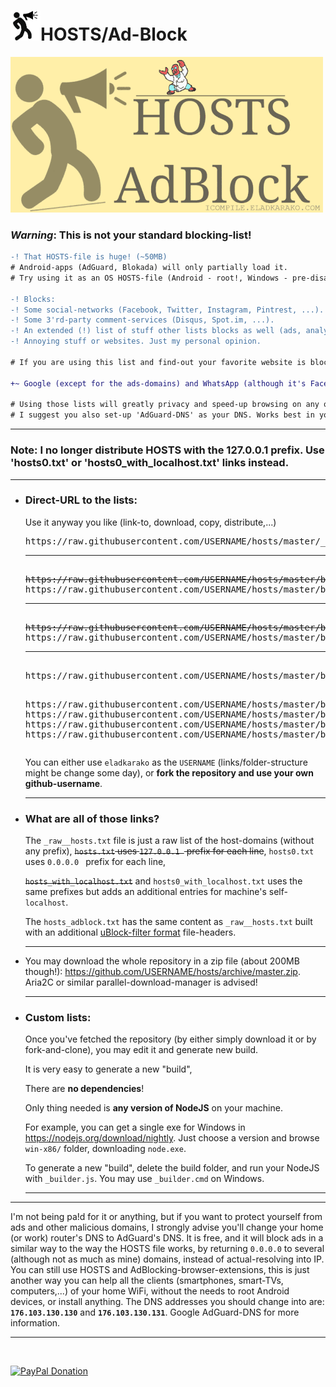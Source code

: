 <h1><img alt="" width="48" height="48" src="resources/icon.png"/>HOSTS/Ad-Block</h1>

<img alt="" src="resources/icon.gif"/>


<h3><em>Warning</em>: This is not your standard blocking-list!</h3>


```diff
-! That HOSTS-file is huge! (~50MB)
# Android-apps (AdGuard, Blokada) will only partially load it.
# Try using it as an OS HOSTS-file (Android - root!, Windows - pre-disable 'DNS Client' service!).

-! Blocks: 
-! Some social-networks (Facebook, Twitter, Instagram, Pintrest, ...). 
-! Some 3'rd-party comment-services (Disqus, Spot.im, ...). 
-! An extended (!) list of stuff other lists blocks as well (ads, analytics, fishing, malwares).
-! Annoying stuff or websites. Just my personal opinion.

# If you are using this list and find-out your favorite website is blocked - open an issue.

+~ Google (except for the ads-domains) and WhatsApp (although it's Facebook's) are cool . 

# Using those lists will greatly privacy and speed-up browsing on any operation-system.
# I suggest you also set-up 'AdGuard-DNS' as your DNS. Works best in your home-router!
```

<hr/>

<h3>Note: I no longer distribute HOSTS with the 127.0.0.1 prefix. Use 'hosts0.txt' or 'hosts0_with_localhost.txt' links instead.</h3>

<hr/>

<ul>
<li>
<h3>Direct-URL to the lists:</h3> 
Use it anyway you like (link-to, download, copy, distribute,...)
<pre>
https&#x003A;//raw.githubusercontent.com/USERNAME/hosts/master/_raw__hosts.txt
<hr/>
<del>https&#x003A;//raw.githubusercontent.com/USERNAME/hosts/master/build/hosts.txt</del>
https&#x003A;//raw.githubusercontent.com/USERNAME/hosts/master/build/hosts0.txt
<hr/>
<del>https&#x003A;//raw.githubusercontent.com/USERNAME/hosts/master/build/hosts_with_localhost.txt</del>
https&#x003A;//raw.githubusercontent.com/USERNAME/hosts/master/build/hosts0_with_localhost.txt
<hr/>
https&#x003A;//raw.githubusercontent.com/USERNAME/hosts/master/build/hosts_adblock.txt

https&#x003A;//raw.githubusercontent.com/USERNAME/hosts/master/build/hosts_adblock_anti_annoyances_hide.txt
https&#x003A;//raw.githubusercontent.com/USERNAME/hosts/master/build/hosts_adblock_anti_annoyances_block.txt
https&#x003A;//raw.githubusercontent.com/USERNAME/hosts/master/build/hosts_adblock_anti_annoyances_block_inline_script.txt
https&#x003A;//raw.githubusercontent.com/USERNAME/hosts/master/build/hosts_adblock_anti_annoyances_style_inject.txt
</pre>

You can either use <code>eladkarako</code> as the <code>USERNAME</code> (links/folder-structure might be change some day), 
or <strong>fork the repository and use your own github-username</strong>.
<hr/>
</li>
<li>
<h3>What are all of those links?</h3>

The <code>_raw__hosts.txt</code> file is just a raw list of the host-domains (without any prefix),
<del><code>hosts.txt</code> uses <code>127.0.0.1 </code> prefix for each line</del>,
<code>hosts0.txt</code> uses <code>0.0.0.0 </code> prefix for each line,

<del><code>hosts_with_localhost.txt</code></del> and <code>hosts0_with_localhost.txt</code> uses the same prefixes but adds an additional entries for machine's self-<code>localhost</code>.

The <code>hosts_adblock.txt</code> has the same content as <code>_raw__hosts.txt</code> built with an additional <a href="https://github.com/gorhill/uBlock/wiki/Static-filter-syntax/">uBlock-filter format</a> file-headers.
<hr/>
</li>
<li>
You may download the whole repository in a zip file (about 200MB though!):
<a href="https://github.com/USERNAME/hosts/archive/master.zip">https://github.com/USERNAME/hosts/archive/master.zip</a>. 
Aria2C or similar parallel-download-manager is advised!
<hr/>
</li>
<li>
<h3>Custom lists:</h3>
Once you've fetched the repository (by either simply download it or by fork-and-clone), 
you may edit it and generate new build. 

It is very easy to generate a new "build", 

There are <strong>no dependencies</strong>!

Only thing needed is <strong>any version of NodeJS</strong> on your machine.

For example, you can get a single exe for Windows in <a href="https://nodejs.org/download/nightly">https://nodejs.org/download/nightly</a>. Just choose a version and browse <code>win-x86/</code> folder, downloading <code>node.exe</code>.

To generate a new "build", delete the build folder, 
and run your NodeJS with <code>_builder.js</code>. You may use <code>_builder.cmd</code> on Windows. 
<hr/>
</li>
</ul>

<hr/>

I'm not being pa!d for it or anything, 
but if you want to protect yourself from ads and other malicious domains, 
I strongly advise you'll change your home (or work) router's DNS to AdGuard's DNS. 
It is free, and it will block ads in a similar way to the way the HOSTS file works, 
by returning <code>0.0.0.0</code> to several (although not as much as mine) domains, 
instead of actual-resolving into IP. You can still use HOSTS and AdBlocking-browser-extensions, 
this is just another way you can help all the clients (smartphones, smart-TVs, computers,...) 
of your home WiFi, without the needs to root Android devices, or install anything. 
The DNS addresses you should change into are: <strong><code>176.103.130.130</code></strong> and <strong><code>176.103.130.131</code></strong>. Google AdGuard-DNS for more information.

<hr/>

<br/>

<a href="https://paypal.me/e1adkarak0" ok><img src="https://www.paypalobjects.com/webstatic/mktg/Logo/pp-logo-100px.png" alt="PayPal Donation" ok></a>

